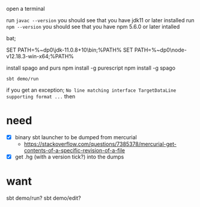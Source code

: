 

open a terminal

run `javac --version` 
you should see that you have jdk11 or later installed
run `npm --version`
you should see that you have npm 5.6.0 or later intalled

bat;

SET PATH=%~dp0\jdk-11.0.8+10\bin;%PATH%
SET PATH=%~dp0\node-v12.18.3-win-x64;%PATH%

install spago and purs
npm install -g purescript
npm install -g spago

`sbt demo/run`

if you get an exception;
`No line matching interface TargetDataLine supporting format ...` then


# need

- [x] binary sbt launcher to be dumped from mercurial
	- https://stackoverflow.com/questions/7385378/mercurial-get-contents-of-a-specific-revision-of-a-file
- [x] get .hg (with a version tick?) into the dumps

# want

sbt demo/run?
sbt demo/edit?